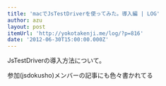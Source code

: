 ```yaml
---
title: 'macでJsTestDriverを使ってみた。導入編 | LOG'
author: azu
layout: post
itemUrl: 'http://yokotakenji.me/log/?p=816'
date: '2012-06-30T15:00:00.000Z'
---
```

JsTestDriverの導入方法について。

参加(jsdokusho)メンバーの記事にも色々書かれてる
